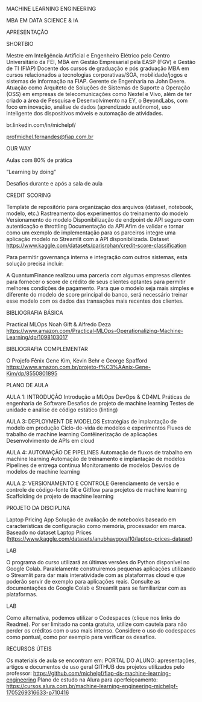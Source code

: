 MACHINE LEARNING ENGINEERING

MBA EM DATA SCIENCE & IA

APRESENTAÇÃO

SHORTBIO

Mestre em Inteligência Artificial e Engenheiro Elétrico pelo Centro Universitário da FEI, MBA em Gestão Empresarial pela EASP (FGV) e Gestão de TI (FIAP)
Docente dos cursos de graduação e pós graduação MBA em cursos relacionados a tecnologias corporativas/SOA, mobilidade/jogos e sistemas de informação na FIAP.
Gerente de Engenharia na John Deere.
Atuação como Arquiteto de Soluções de Sistemas de Suporte a Operação (OSS) em empresas de telecomunicações como Nextel e Vivo, além de ter criado a área de Pesquisa e Desenvolvimento na EY, o BeyondLabs, com foco em inovação, análise de dados (aprendizado autônomo), uso inteligente dos dispositivos móveis e automação de atividades. 

br.linkedin.com/in/michelpf/

profmichel.fernandes@fiap.com.br

OUR WAY

Aulas com 80% de prática

“Learning by doing”

Desafios durante e após a sala de aula

CREDIT SCORING

Template de repositório para organização dos arquivos (dataset, notebook, modelo, etc.)
Rastreamento dos experimentos do treinamento do modelo
Versionamento do modelo
Disponibilização de endpoint de API seguro com autenticação e throttling
Documentação da API
Afim de validar e tornar como um exemplo de implementação para os parceiros integre uma aplicação modelo no Streamlit com a API disponibilizada.
Dataset https://www.kaggle.com/datasets/parisrohan/credit-score-classification

Para permitir governança interna e integração com outros sistemas, esta solução precisa incluir:

A QuantumFinance realizou uma parceria com algumas empresas clientes para fornecer o score de crédito de seus clientes optantes para permitir melhores condições de pagamento.
Para que o modelo seja mais simples e diferente do modelo de score principal do banco, será necessário treinar esse modelo com os dados das transações mais recentes dos clientes.

BIBLIOGRAFIA BÁSICA

Practical MLOps
Noah Gift & Alfredo Deza
https://www.amazon.com/Practical-MLOps-Operationalizing-Machine-Learning/dp/1098103017

BIBLIOGRAFIA COMPLEMENTAR

O Projefo Fênix
Gene Kim, Kevin Behr e George Spafford
https://www.amazon.com.br/projeto-f%C3%AAnix-Gene-Kim/dp/8550801895

PLANO DE AULA

AULA 1: INTRODUÇÃO
Introdução a MLOps
DevOps & CD4ML
Práticas de engenharia de Software
Desafios de projeto de machine learning
Testes de unidade e análise de código estático (linting)

AULA 3: DEPLOYMENT DE MODELOS
Estratégias de implantação de modelo em produção
Ciclo-de-vida de modelos e experimentos
Fluxos de trabalho de machine learning
Contêinerização de aplicações
Desenvolvimento de APIs em cloud

AULA 4: AUTOMAÇÃO DE PIPELINES
Automação de fluxos de trabalho em machine learning
Automação de treinamento e implantação de modelos
Pipelines de entrega contínua
Monitoramento de modelos
Desvios de modelos de machine learning

AULA 2: VERSIONAMENTO E CONTROLE
Gerenciamento de versão e controle de código-fonte
Git e Gitflow para projetos de machine learning
Scaffolding de projeto de machine learning

PROJETO DA DISCIPLINA

Laptop Pricing App
Solução de avaliação de notebooks baseado em características de configuração como memória, processador em marca.
Baseado no dataset Laptop Prices (https://www.kaggle.com/datasets/anubhavgoyal10/laptop-prices-dataset)

LAB

O programa do curso utilizará as últimas versões do Python disponível no Google Colab.
Paralelamente construiremos pequenas aplicações utilizando o Streamlit para dar mais interatividade com as plataformas cloud e que poderão servir de exemplo para aplicações reais.
Consulte as documentações do Google Colab e Streamlit para se familiarizar com as plataformas.

LAB

Como alternativa, podemos utilizar o Codespaces (clique nos links do Readme).
Por ser limitado na conta gratuita, utilize com cautela para não perder os créditos com o uso mais intenso.
Considere o uso do codespaces como pontual, como por exemplo para verificar os desafios.

RECURSOS ÚTEIS

Os materiais de aula se encontram em:
PORTAL DO ALUNO: apresentações, artigos e documentos de uso geral
GITHUB dos projetos utilizados pelo professor:
https://github.com/michelpf/fiap-ds-machine-learning-engineering
Plano de estudo na Alura para aperfeiçoamento: https://cursos.alura.com.br/machine-learning-engineering-michelpf-1705269316633-p710416

